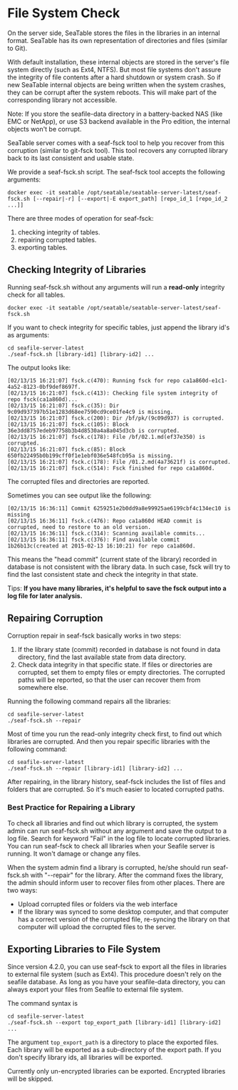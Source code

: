# File System Check

On the server side, SeaTable stores the files in the libraries in an internal format. SeaTable has its own representation of directories and files (similar to Git).

With default installation, these internal objects are stored in the server's file system directly (such as Ext4, NTFS). But most file systems don't assure the integrity of file contents after a hard shutdown or system crash. So if new SeaTable internal objects are being written when the system crashes, they can be corrupt after the system reboots. This will make part of the corresponding library not accessible.

Note: If you store the seafile-data directory in a battery-backed NAS (like EMC or NetApp), or use S3 backend available in the Pro edition, the internal objects won't be corrupt.

SeaTable server comes with a seaf-fsck tool to help you recover from this corruption (similar to git-fsck tool). This tool recovers any corrupted library back to its last consistent and usable state.

We provide a seaf-fsck.sh script. The seaf-fsck tool accepts the following arguments:

```
docker exec -it seatable /opt/seatable/seatable-server-latest/seaf-fsck.sh [--repair|-r] [--export|-E export_path] [repo_id_1 [repo_id_2 ...]]

```

There are three modes of operation for seaf-fsck:

1. checking integrity of tables.
2. repairing corrupted tables.
3. exporting tables.

## Checking Integrity of Libraries

Running seaf-fsck.sh without any arguments will run a **read-only** integrity check for all tables.

```
docker exec -it seatable /opt/seatable/seatable-server-latest/seaf-fsck.sh

```

If you want to check integrity for specific tables, just append the library id's as arguments:

```
cd seafile-server-latest
./seaf-fsck.sh [library-id1] [library-id2] ...

```

The output looks like:

```
[02/13/15 16:21:07] fsck.c(470): Running fsck for repo ca1a860d-e1c1-4a52-8123-0bf9def8697f.
[02/13/15 16:21:07] fsck.c(413): Checking file system integrity of repo fsck(ca1a860d)...
[02/13/15 16:21:07] fsck.c(35): Dir 9c09d937397b51e1283d68ee7590cd9ce01fe4c9 is missing.
[02/13/15 16:21:07] fsck.c(200): Dir /bf/pk/(9c09d937) is corrupted.
[02/13/15 16:21:07] fsck.c(105): Block 36e3dd8757edeb97758b3b4d8530a4a8a045d3cb is corrupted.
[02/13/15 16:21:07] fsck.c(178): File /bf/02.1.md(ef37e350) is corrupted.
[02/13/15 16:21:07] fsck.c(85): Block 650fb22495b0b199cff0f1e1ebf036e548fcb95a is missing.
[02/13/15 16:21:07] fsck.c(178): File /01.2.md(4a73621f) is corrupted.
[02/13/15 16:21:07] fsck.c(514): Fsck finished for repo ca1a860d.

```

The corrupted files and directories are reported.

Sometimes you can see output like the following:

```
[02/13/15 16:36:11] Commit 6259251e2b0dd9a8e99925ae6199cbf4c134ec10 is missing
[02/13/15 16:36:11] fsck.c(476): Repo ca1a860d HEAD commit is corrupted, need to restore to an old version.
[02/13/15 16:36:11] fsck.c(314): Scanning available commits...
[02/13/15 16:36:11] fsck.c(376): Find available commit 1b26b13c(created at 2015-02-13 16:10:21) for repo ca1a860d.

```

This means the "head commit" (current state of the library) recorded in database is not consistent with the library data. In such case, fsck will try to find the last consistent state and check the integrity in that state.

Tips: **If you have many libraries, it's helpful to save the fsck output into a log file for later analysis.**

## Repairing Corruption

Corruption repair in seaf-fsck basically works in two steps:

1. If the library state (commit) recorded in database is not found in data directory, find the last available state from data directory.
2. Check data integrity in that specific state. If files or directories are corrupted, set them to empty files or empty directories. The corrupted paths will be reported, so that the user can recover them from somewhere else.

Running the following command repairs all the libraries:

```
cd seafile-server-latest
./seaf-fsck.sh --repair

```

Most of time you run the read-only integrity check first, to find out which libraries are corrupted. And then you repair specific libraries with the following command:

```
cd seafile-server-latest
./seaf-fsck.sh --repair [library-id1] [library-id2] ...

```

After repairing, in the library history, seaf-fsck includes the list of files and folders that are corrupted. So it's much easier to located corrupted paths.

### Best Practice for Repairing a Library

To check all libraries and find out which library is corrupted, the system admin can run seaf-fsck.sh without any argument and save the output to a log file. Search for keyword "Fail" in the log file to locate corrupted libraries. You can run seaf-fsck to check all libraries when your Seafile server is running. It won't damage or change any files.

When the system admin find a library is corrupted, he/she should run seaf-fsck.sh with "--repair" for the library. After the command fixes the library, the admin should inform user to recover files from other places. There are two ways:

- Upload corrupted files or folders via the web interface
- If the library was synced to some desktop computer, and that computer has a correct version of the corrupted file, re-syncing the library on that computer will upload the corrupted files to the server.

## Exporting Libraries to File System

Since version 4.2.0, you can use seaf-fsck to export all the files in libraries to external file system (such as Ext4). This procedure doesn't rely on the seafile database. As long as you have your seafile-data directory, you can always export your files from Seafile to external file system.

The command syntax is

```
cd seafile-server-latest
./seaf-fsck.sh --export top_export_path [library-id1] [library-id2] ...

```

The argument `top_export_path` is a directory to place the exported files. Each library will be exported as a sub-directory of the export path. If you don't specify library ids, all libraries will be exported.

Currently only un-encrypted libraries can be exported. Encrypted libraries will be skipped.

